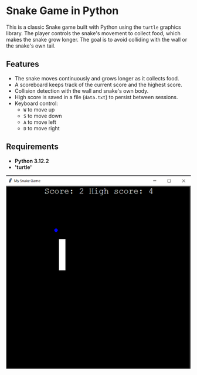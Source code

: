 # Snake Game in Python

This is a classic Snake game built with Python using the `turtle` graphics library.
The player controls the snake's movement to collect food, which makes the snake grow longer.
The goal is to avoid colliding with the wall or the snake's own tail.

## Features

- The snake moves continuously and grows longer as it collects food.
- A scoreboard keeps track of the current score and the highest score.
- Collision detection with the wall and snake's own body.
- High score is saved in a file (`data.txt`) to persist between sessions.
- Keyboard control:
    - `W` to move up
    - `S` to move down
    - `A` to move left
    - `D` to move right

## Requirements

- **Python 3.12.2**
- **'turtle'**

![img.png](img.png)